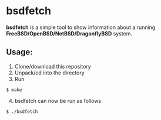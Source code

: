 # bsdfetch

**bsdfetch** is a simple tool to show information about a running **FreeBSD/OpenBSD/NetBSD/DragonflyBSD** system.

## Usage:
1. Clone/download this repository
2. Unpack/cd into the directory
3. Run
```
$ make
```
4. bsdfetch can now be run as follows
```
$ ./bsdfetch
```
